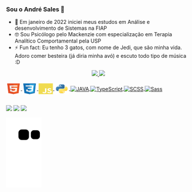 ### Sou o André Sales 👋

- 🌱 Em janeiro de 2022 iniciei meus estudos em Análise e desenvolvimento de Sistemas na FIAP
- 🤓 Sou Psicólogo pelo Mackenzie com especialização em Terapia Analítico Comportamental pela USP
- ⚡ Fun fact: Eu tenho 3 gatos, com nome de Jedi, que são minha vida. Adoro comer besteira (já diria minha avó) e escuto todo tipo de música :D

<div align="center">
  <a href="https://github.com/asalesg">
  <img height="160em" src="https://github-readme-stats.vercel.app/api?username=asalesg&show_icons=true&theme=midnight-purple"/>
  <img height="160em" src="https://github-readme-stats.vercel.app/api/top-langs/?username=asalesg&layout=compact&langs_count=7&theme=midnight-purple"/>
</div>

</div>
  <div style="display: inline_block"><br>
  <img align="center" alt="HTML" height="30" width="40" src="https://raw.githubusercontent.com/devicons/devicon/master/icons/html5/html5-original.svg">
  <img align="center" alt="CSS" height="30" width="40" src="https://raw.githubusercontent.com/devicons/devicon/master/icons/css3/css3-original.svg">
  <img align="center" alt="Js" height="30" width="40" src="https://raw.githubusercontent.com/devicons/devicon/master/icons/javascript/javascript-plain.svg">
  <img align="center" alt="Python" height="30" width="40" src="https://raw.githubusercontent.com/devicons/devicon/master/icons/python/python-original.svg">
  <img align="center" alt="JAVA" height="30" width="40" src="https://cdn-icons-png.flaticon.com/512/226/226777.png">
  <img align="center" alt="TypeScript" height="30" width="30" src="https://cdn-icons-png.flaticon.com/512/5968/5968381.png">
  <img align="center" alt="SCSS" height="30" width="30" src="https://cdn-icons-png.flaticon.com/512/5968/5968358.png">
  <img align="center" alt="Sass" height="30" width="30" src="https://cdn-icons-png.flaticon.com/512/919/919831.png">
  

</div>
  
  ##
  
  <div> 
  <a href="https://instagram.com/asalesg" target="_blank"><img src="https://img.shields.io/badge/-Instagram-%23E4405F?style=for-the-badge&logo=instagram&logoColor=white" target="_blank"></a>
  <a href = "mailto:asalesg@gmail.com"><img src="https://img.shields.io/badge/-Gmail-%23333?style=for-the-badge&logo=gmail&logoColor=white" target="_blank"></a>
  <a href="https://www.linkedin.com/in/asalesg/" target="_blank"><img src="https://img.shields.io/badge/-LinkedIn-%230077B5?style=for-the-badge&logo=linkedin&logoColor=white" target="_blank"></a> 
  
  ![Snake animation](https://github.com/asalesg/asalesg/blob/output/github-contribution-grid-snake.svg)
